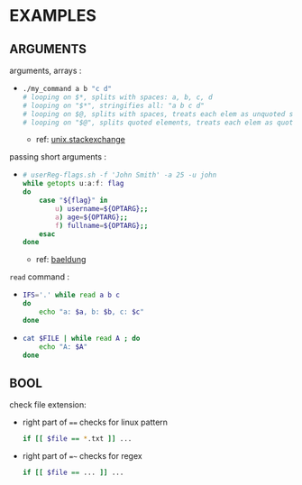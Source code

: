# EXAMPLES

## ARGUMENTS

arguments, arrays :
*	```bash
	./my_command a b "c d"
	# looping on $*, splits with spaces: a, b, c, d
	# looping on "$*", stringifies all: "a b c d"
	# looping on $@, splits with spaces, treats each elem as unquoted string: a, b, c, d
	# looping on "$@", splits quoted elements, treats each elem as quoted string: a, b, "c d"
	```
	*	ref: [unix.stackexchange][unix.stackexchange_args]

passing short arguments :  
*	```bash
	# userReg-flags.sh -f 'John Smith' -a 25 -u john
	while getopts u:a:f: flag
	do
		case "${flag}" in
			u) username=${OPTARG};;
			a) age=${OPTARG};;
			f) fullname=${OPTARG};;
		esac
	done
	```
	*	ref: [baeldung][baeldung_while]

`read` command :
*	```bash
	IFS='.' while read a b c
	do
		echo "a: $a, b: $b, c: $c"
	done
	```
*	```bash
	cat $FILE | while read A ; do
		echo "A: $A"
	done
	```




## BOOL

check file extension:  
*	right part of `==` checks for linux pattern
	```bash
	if [[ $file == *.txt ]] ...
	```
*	right part of `=~` checks for regex
	```bash
	if [[ $file == ... ]] ...
	```


<!-- LINKS & REFS -->

[baeldung_while]: https://www.baeldung.com/linux/use-command-line-arguments-in-bash-script
[unix.stackexchange_args]: https://unix.stackexchange.com/questions/129072/whats-the-difference-between-and